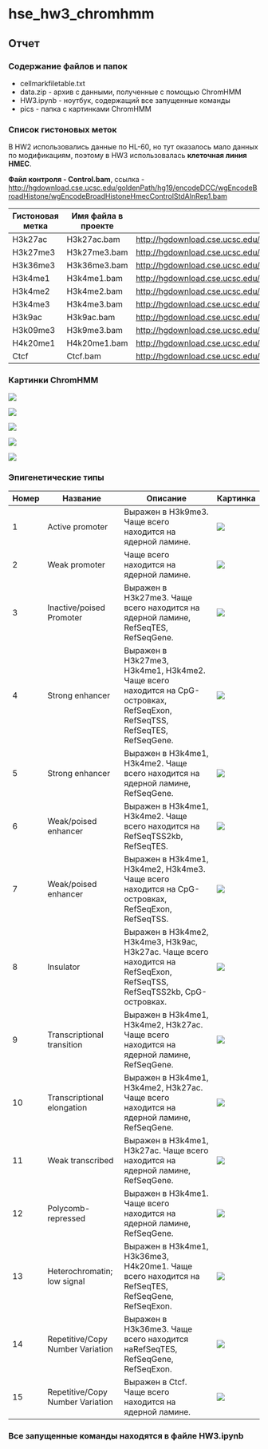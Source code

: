 # hse_hw3_chromhmm

## Отчет

### Содержание файлов и папок
- cellmarkfiletable.txt 
- data.zip - архив с данными, полученные с помощью ChromHMM
- HW3.ipynb - ноутбук, содержащий все запущенные команды
- pics - папка с картинками ChromHMM

### Список гистоновых меток

В HW2 использовались данные по HL-60, но тут оказалось мало данных по модификациям, поэтому в HW3 использовалась **клеточная линия HMEC**.

**Файл контроля - Control.bam**, ссылка - http://hgdownload.cse.ucsc.edu/goldenPath/hg19/encodeDCC/wgEncodeBroadHistone/wgEncodeBroadHistoneHmecControlStdAlnRep1.bam

Гистоновая метка | Имя файла в проекте | Ссылка на файл для скачивания
---              | ---                 | ---
H3k27ac          | H3k27ac.bam         | http://hgdownload.cse.ucsc.edu/goldenPath/hg19/encodeDCC/wgEncodeBroadHistone/wgEncodeBroadHistoneHmecH3k27acStdAlnRep1.bam
H3k27me3         | H3k27me3.bam        | http://hgdownload.cse.ucsc.edu/goldenPath/hg19/encodeDCC/wgEncodeBroadHistone/wgEncodeBroadHistoneHmecH3k27me3StdAlnRep1.bam
H3k36me3         | H3k36me3.bam        | http://hgdownload.cse.ucsc.edu/goldenPath/hg19/encodeDCC/wgEncodeBroadHistone/wgEncodeBroadHistoneHmecH3k36me3StdAlnRep1.bam
H3k4me1          | H3k4me1.bam         | http://hgdownload.cse.ucsc.edu/goldenPath/hg19/encodeDCC/wgEncodeBroadHistone/wgEncodeBroadHistoneHmecH3k4me1StdAlnRep1.bam
H3k4me2          | H3k4me2.bam         | http://hgdownload.cse.ucsc.edu/goldenPath/hg19/encodeDCC/wgEncodeBroadHistone/wgEncodeBroadHistoneHmecH3k4me2StdAlnRep1.bam
H3k4me3          | H3k4me3.bam         | http://hgdownload.cse.ucsc.edu/goldenPath/hg19/encodeDCC/wgEncodeBroadHistone/wgEncodeBroadHistoneHmecH3k4me3StdAlnRep1.bam
H3k9ac           | H3k9ac.bam          | http://hgdownload.cse.ucsc.edu/goldenPath/hg19/encodeDCC/wgEncodeBroadHistone/wgEncodeBroadHistoneHmecH3k9acStdAlnRep1.bam
H3k09me3         | H3k9me3.bam         | http://hgdownload.cse.ucsc.edu/goldenPath/hg19/encodeDCC/wgEncodeBroadHistone/wgEncodeBroadHistoneHmecH3k09me3AlnRep1.bam
H4k20me1         | H4k20me1.bam        | http://hgdownload.cse.ucsc.edu/goldenPath/hg19/encodeDCC/wgEncodeBroadHistone/wgEncodeBroadHistoneHmecH4k20me1StdAlnRep1.bam
Ctcf             | Ctcf.bam            | http://hgdownload.cse.ucsc.edu/goldenPath/hg19/encodeDCC/wgEncodeBroadHistone/wgEncodeBroadHistoneHmecCtcfStdAlnRep1.bam


### Картинки ChromHMM

![](https://github.com/LanaShhh/hse_hw3_chromhmm/blob/main/pics/HMEC_15_RefSeqTES_neighborhood.png)

![](https://github.com/LanaShhh/hse_hw3_chromhmm/blob/main/pics/HMEC_15_RefSeqTSS_neighborhood.png)

![](https://github.com/LanaShhh/hse_hw3_chromhmm/blob/main/pics/HMEC_15_overlap.png)

![](https://github.com/LanaShhh/hse_hw3_chromhmm/blob/main/pics/emissions_15.png)

![](https://github.com/LanaShhh/hse_hw3_chromhmm/blob/main/pics/transitions_15.png)

### Эпигенетические типы

Номер | Название                  | Описание | Картинка 
---   | ---                       | ---      | ---
1     | Active promoter           | Выражен в H3k9me3. Чаще всего находится на ядерной ламине. | ![](https://github.com/LanaShhh/hse_hw3_chromhmm/blob/main/genome_browser_pics/1.png)
2     | Weak promoter             | Чаще всего находится на ядерной ламине. | ![](https://github.com/LanaShhh/hse_hw3_chromhmm/blob/main/genome_browser_pics/2.png)
3     | Inactive/poised Promoter  | Выражен в H3k27me3. Чаще всего находится на ядерной ламине, RefSeqTES, RefSeqGene. | ![](https://github.com/LanaShhh/hse_hw3_chromhmm/blob/main/genome_browser_pics/3.png)
4     | Strong enhancer           | Выражен в H3k27me3, H3k4me1, H3k4me2. Чаще всего находится на CpG-островках, RefSeqExon, RefSeqTSS, RefSeqTES, RefSeqGene. | ![](https://github.com/LanaShhh/hse_hw3_chromhmm/blob/main/genome_browser_pics/4.png)
5     | Strong enhancer           | Выражен в H3k4me1, H3k4me2. Чаще всего находится на ядерной ламине, RefSeqGene. | ![](https://github.com/LanaShhh/hse_hw3_chromhmm/blob/main/genome_browser_pics/5.png)
6     | Weak/poised enhancer      | Выражен в H3k4me1, H3k4me2. Чаще всего находится на RefSeqTSS2kb, RefSeqTES. | ![](https://github.com/LanaShhh/hse_hw3_chromhmm/blob/main/genome_browser_pics/6.png)
7     | Weak/poised enhancer      | Выражен в H3k4me1, H3k4me2, H3k4me3. Чаще всего находится на CpG-островках, RefSeqExon, RefSeqTSS. | ![](https://github.com/LanaShhh/hse_hw3_chromhmm/blob/main/genome_browser_pics/7.png)
8     | Insulator                 | Выражен в H3k4me2, H3k4me3, H3k9ac, H3k27ac. Чаще всего находится на RefSeqExon, RefSeqTSS, RefSeqTSS2kb, CpG-островках. | ![](https://github.com/LanaShhh/hse_hw3_chromhmm/blob/main/genome_browser_pics/8.png)
9     | Transcriptional transition| Выражен в H3k4me1, H3k4me2, H3k27ac. Чаще всего находится на ядерной ламине, RefSeqGene. | ![](https://github.com/LanaShhh/hse_hw3_chromhmm/blob/main/genome_browser_pics/9.png)
10    | Transcriptional elongation| Выражен в H3k4me1, H3k4me2, H3k27ac. Чаще всего находится на ядерной ламине, RefSeqGene. | ![](https://github.com/LanaShhh/hse_hw3_chromhmm/blob/main/genome_browser_pics/10.png)
11    | Weak transcribed          | Выражен в H3k4me1, H3k27ac. Чаще всего находится на ядерной ламине, RefSeqGene. | ![](https://github.com/LanaShhh/hse_hw3_chromhmm/blob/main/genome_browser_pics/11.png)
12    | Polycomb-repressed        | Выражен в H3k4me1. Чаще всего находится на ядерной ламине, RefSeqGene. | ![](https://github.com/LanaShhh/hse_hw3_chromhmm/blob/main/genome_browser_pics/12.png)
13    | Heterochromatin; low signal| Выражен в H3k4me1, H3k36me3, H4k20me1. Чаще всего находится на RefSeqTES, RefSeqGene, RefSeqExon. | ![](https://github.com/LanaShhh/hse_hw3_chromhmm/blob/main/genome_browser_pics/13.png)
14    | Repetitive/Copy Number Variation| Выражен в H3k36me3. Чаще всего находится наRefSeqTES, RefSeqGene, RefSeqExon. | ![](https://github.com/LanaShhh/hse_hw3_chromhmm/blob/main/genome_browser_pics/14.png)
15    | Repetitive/Copy Number Variation| Выражен в Ctcf. Чаще всего находится на ядерной ламине. | ![](https://github.com/LanaShhh/hse_hw3_chromhmm/blob/main/genome_browser_pics/15.png)

### Все запущенные команды находятся в файле HW3.ipynb



